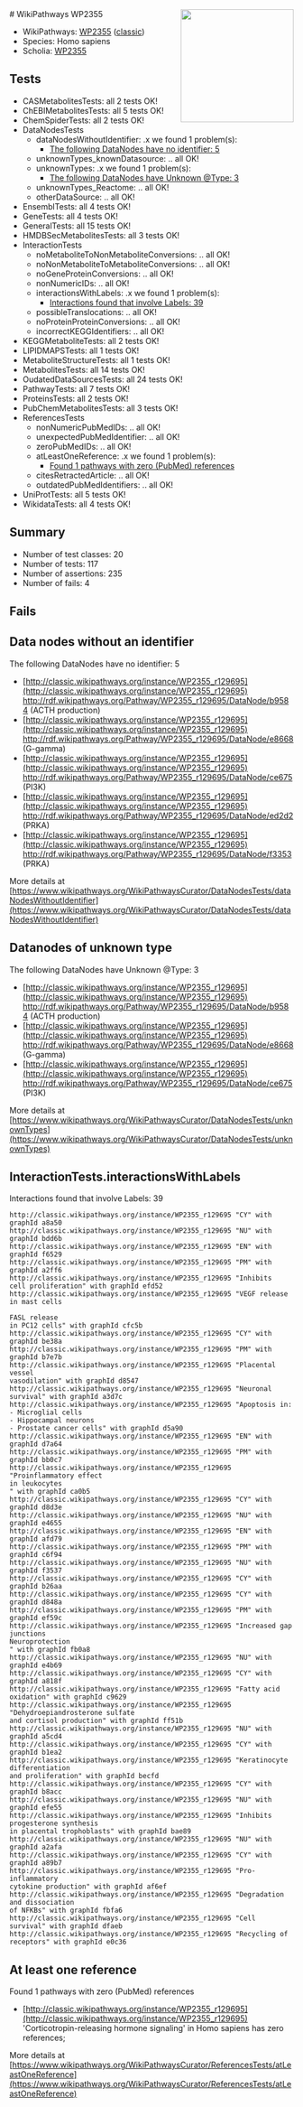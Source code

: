 <img style="float: right; width: 200px" src="https://upload.wikimedia.org/wikipedia/commons/thumb/8/83/Wplogo_with_text_500.png/640px-Wplogo_with_text_500.png" />
# WikiPathways WP2355

* WikiPathways: [WP2355](https://wikipathways.org/pathways/WP2355) ([classic](https://classic.wikipathways.org/instance/WP2355))
* Species: Homo sapiens
* Scholia: [WP2355](https://scholia.toolforge.org/wikipathways/WP2355)
## Tests
* CASMetabolitesTests: all 2 tests OK!
* ChEBIMetabolitesTests: all 5 tests OK!
* ChemSpiderTests: all 2 tests OK!
* DataNodesTests
    * dataNodesWithoutIdentifier: .x we found 1 problem(s):
        * [The following DataNodes have no identifier: 5](#d2d32fa4)
    * unknownTypes_knownDatasource: .. all OK!
    * unknownTypes: .x we found 1 problem(s):
        * [The following DataNodes have Unknown @Type: 3](#839973e1)
    * unknownTypes_Reactome: .. all OK!
    * otherDataSource: .. all OK!
* EnsemblTests: all 4 tests OK!
* GeneTests: all 4 tests OK!
* GeneralTests: all 15 tests OK!
* HMDBSecMetabolitesTests: all 3 tests OK!
* InteractionTests
    * noMetaboliteToNonMetaboliteConversions: .. all OK!
    * noNonMetaboliteToMetaboliteConversions: .. all OK!
    * noGeneProteinConversions: .. all OK!
    * nonNumericIDs: .. all OK!
    * interactionsWithLabels: .x we found 1 problem(s):
        * [Interactions found that involve Labels: 39](#fe97a8ff)
    * possibleTranslocations: .. all OK!
    * noProteinProteinConversions: .. all OK!
    * incorrectKEGGIdentifiers: .. all OK!
* KEGGMetaboliteTests: all 2 tests OK!
* LIPIDMAPSTests: all 1 tests OK!
* MetaboliteStructureTests: all 1 tests OK!
* MetabolitesTests: all 14 tests OK!
* OudatedDataSourcesTests: all 24 tests OK!
* PathwayTests: all 7 tests OK!
* ProteinsTests: all 2 tests OK!
* PubChemMetabolitesTests: all 3 tests OK!
* ReferencesTests
    * nonNumericPubMedIDs: .. all OK!
    * unexpectedPubMedIdentifier: .. all OK!
    * zeroPubMedIDs: .. all OK!
    * atLeastOneReference: .x we found 1 problem(s):
        * [Found 1 pathways with zero (PubMed) references](#d0a459f0)
    * citesRetractedArticle: .. all OK!
    * outdatedPubMedIdentifiers: .. all OK!
* UniProtTests: all 5 tests OK!
* WikidataTests: all 4 tests OK!


## Summary

* Number of test classes: 20
* Number of tests: 117
* Number of assertions: 235
* Number of fails: 4

## Fails

<a name="d2d32fa4" />

## Data nodes without an identifier

The following DataNodes have no identifier: 5

* [http://classic.wikipathways.org/instance/WP2355_r129695](http://classic.wikipathways.org/instance/WP2355_r129695) http://rdf.wikipathways.org/Pathway/WP2355_r129695/DataNode/b9584 (ACTH production)
* [http://classic.wikipathways.org/instance/WP2355_r129695](http://classic.wikipathways.org/instance/WP2355_r129695) http://rdf.wikipathways.org/Pathway/WP2355_r129695/DataNode/e8668 (G-gamma)
* [http://classic.wikipathways.org/instance/WP2355_r129695](http://classic.wikipathways.org/instance/WP2355_r129695) http://rdf.wikipathways.org/Pathway/WP2355_r129695/DataNode/ce675 (PI3K)
* [http://classic.wikipathways.org/instance/WP2355_r129695](http://classic.wikipathways.org/instance/WP2355_r129695) http://rdf.wikipathways.org/Pathway/WP2355_r129695/DataNode/ed2d2 (PRKA)
* [http://classic.wikipathways.org/instance/WP2355_r129695](http://classic.wikipathways.org/instance/WP2355_r129695) http://rdf.wikipathways.org/Pathway/WP2355_r129695/DataNode/f3353 (PRKA)


More details at [https://www.wikipathways.org/WikiPathwaysCurator/DataNodesTests/dataNodesWithoutIdentifier](https://www.wikipathways.org/WikiPathwaysCurator/DataNodesTests/dataNodesWithoutIdentifier)

<a name="839973e1" />

## Datanodes of unknown type

The following DataNodes have Unknown @Type: 3

* [http://classic.wikipathways.org/instance/WP2355_r129695](http://classic.wikipathways.org/instance/WP2355_r129695) http://rdf.wikipathways.org/Pathway/WP2355_r129695/DataNode/b9584 (ACTH production)
* [http://classic.wikipathways.org/instance/WP2355_r129695](http://classic.wikipathways.org/instance/WP2355_r129695) http://rdf.wikipathways.org/Pathway/WP2355_r129695/DataNode/e8668 (G-gamma)
* [http://classic.wikipathways.org/instance/WP2355_r129695](http://classic.wikipathways.org/instance/WP2355_r129695) http://rdf.wikipathways.org/Pathway/WP2355_r129695/DataNode/ce675 (PI3K)


More details at [https://www.wikipathways.org/WikiPathwaysCurator/DataNodesTests/unknownTypes](https://www.wikipathways.org/WikiPathwaysCurator/DataNodesTests/unknownTypes)

<a name="fe97a8ff" />

## InteractionTests.interactionsWithLabels

Interactions found that involve Labels: 39
```
http://classic.wikipathways.org/instance/WP2355_r129695 "CY" with graphId a8a50
http://classic.wikipathways.org/instance/WP2355_r129695 "NU" with graphId bdd6b
http://classic.wikipathways.org/instance/WP2355_r129695 "EN" with graphId f6529
http://classic.wikipathways.org/instance/WP2355_r129695 "PM" with graphId a2ff6
http://classic.wikipathways.org/instance/WP2355_r129695 "Inhibits 
cell proliferation" with graphId efd52
http://classic.wikipathways.org/instance/WP2355_r129695 "VEGF release
in mast cells

FASL release
in PC12 cells" with graphId cfc5b
http://classic.wikipathways.org/instance/WP2355_r129695 "CY" with graphId be38a
http://classic.wikipathways.org/instance/WP2355_r129695 "PM" with graphId b7e7b
http://classic.wikipathways.org/instance/WP2355_r129695 "Placental
vessel
vasodilation" with graphId d8547
http://classic.wikipathways.org/instance/WP2355_r129695 "Neuronal
survival" with graphId a3d7c
http://classic.wikipathways.org/instance/WP2355_r129695 "Apoptosis in:
- Microglial cells
- Hippocampal neurons
- Prostate cancer cells" with graphId d5a90
http://classic.wikipathways.org/instance/WP2355_r129695 "EN" with graphId d7a64
http://classic.wikipathways.org/instance/WP2355_r129695 "PM" with graphId bb0c7
http://classic.wikipathways.org/instance/WP2355_r129695 "Proinflammatory effect 
in leukocytes
" with graphId ca0b5
http://classic.wikipathways.org/instance/WP2355_r129695 "CY" with graphId d8d3e
http://classic.wikipathways.org/instance/WP2355_r129695 "NU" with graphId e4655
http://classic.wikipathways.org/instance/WP2355_r129695 "EN" with graphId afd79
http://classic.wikipathways.org/instance/WP2355_r129695 "PM" with graphId c6f94
http://classic.wikipathways.org/instance/WP2355_r129695 "NU" with graphId f3537
http://classic.wikipathways.org/instance/WP2355_r129695 "CY" with graphId b26aa
http://classic.wikipathways.org/instance/WP2355_r129695 "CY" with graphId d848a
http://classic.wikipathways.org/instance/WP2355_r129695 "PM" with graphId ef59c
http://classic.wikipathways.org/instance/WP2355_r129695 "Increased gap junctions
Neuroprotection
" with graphId fb0a8
http://classic.wikipathways.org/instance/WP2355_r129695 "NU" with graphId e4b69
http://classic.wikipathways.org/instance/WP2355_r129695 "CY" with graphId a818f
http://classic.wikipathways.org/instance/WP2355_r129695 "Fatty acid
oxidation" with graphId c9629
http://classic.wikipathways.org/instance/WP2355_r129695 "Dehydroepiandrosterone sulfate 
and cortisol production" with graphId ff51b
http://classic.wikipathways.org/instance/WP2355_r129695 "NU" with graphId a5cd4
http://classic.wikipathways.org/instance/WP2355_r129695 "CY" with graphId b1ea2
http://classic.wikipathways.org/instance/WP2355_r129695 "Keratinocyte
differentiation
and proliferation" with graphId becfd
http://classic.wikipathways.org/instance/WP2355_r129695 "CY" with graphId b8acc
http://classic.wikipathways.org/instance/WP2355_r129695 "NU" with graphId efe55
http://classic.wikipathways.org/instance/WP2355_r129695 "Inhibits progesterone synthesis 
in placental trophoblasts" with graphId bae89
http://classic.wikipathways.org/instance/WP2355_r129695 "NU" with graphId a2afa
http://classic.wikipathways.org/instance/WP2355_r129695 "CY" with graphId a89b7
http://classic.wikipathways.org/instance/WP2355_r129695 "Pro-inflammatory
cytokine production" with graphId af6ef
http://classic.wikipathways.org/instance/WP2355_r129695 "Degradation
and dissociation
of NFKBs" with graphId fbfa6
http://classic.wikipathways.org/instance/WP2355_r129695 "Cell survival" with graphId dfaeb
http://classic.wikipathways.org/instance/WP2355_r129695 "Recycling of receptors" with graphId e0c36
```

<a name="d0a459f0" />

## At least one reference

Found 1 pathways with zero (PubMed) references

* [http://classic.wikipathways.org/instance/WP2355_r129695](http://classic.wikipathways.org/instance/WP2355_r129695) 'Corticotropin-releasing hormone signaling' in Homo sapiens has zero references; 


More details at [https://www.wikipathways.org/WikiPathwaysCurator/ReferencesTests/atLeastOneReference](https://www.wikipathways.org/WikiPathwaysCurator/ReferencesTests/atLeastOneReference)

